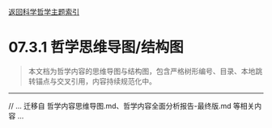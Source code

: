 [返回科学哲学主题索引](./README.md)

# 07.3.1 哲学思维导图/结构图

> 本文档为哲学内容的思维导图与结构图，包含严格树形编号、目录、本地跳转锚点与交叉引用，内容持续规范化中。

---

// ... 迁移自 哲学内容思维导图.md、哲学内容全面分析报告-最终版.md 等相关内容 ... 